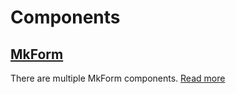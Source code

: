 # Components

## [MkForm](./MkForm/index.md)

There are multiple MkForm components. [Read more](./MkForm/index.md)
